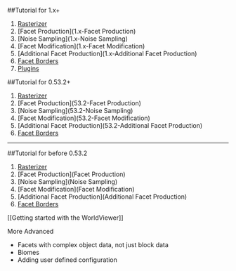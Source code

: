 ##Tutorial for 1.x+
1. [Rasterizer](1.x-Rasterizer)
2. [Facet Production](1.x-Facet Production)
3. [Noise Sampling](1.x-Noise Sampling)
4. [Facet Modification](1.x-Facet Modification)
5. [Additional Facet Production](1.x-Additional Facet Production)
6. [Facet Borders](1.x-Borders)
7. [Plugins](1.x-Plugins)

##Tutorial for 0.53.2+

1. [Rasterizer](53.2-Rasterizer)
2. [Facet Production](53.2-Facet Production)
3. [Noise Sampling](53.2-Noise Sampling)
4. [Facet Modification](53.2-Facet Modification)
5. [Additional Facet Production](53.2-Additional Facet Production)
6. [Facet Borders](53.2-Borders)

***

##Tutorial for before 0.53.2
1. [Rasterizer](Rasterizer)
2. [Facet Production](Facet Production)
3. [Noise Sampling](Noise Sampling)
4. [Facet Modification](Facet Modification)
5. [Additional Facet Production](Additional Facet Production)
6. [Facet Borders](Borders)

[[Getting started with the WorldViewer]]

More Advanced
- Facets with complex object data, not just block data
- Biomes
- Adding user defined configuration
